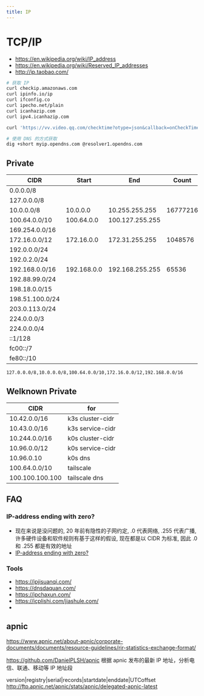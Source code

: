 ```yaml
---
title: IP
---
```


# TCP/IP

- https://en.wikipedia.org/wiki/IP_address
- https://en.wikipedia.org/wiki/Reserved_IP_addresses
- http://ip.taobao.com/

```bash
# 获取 IP
curl checkip.amazonaws.com
curl ipinfo.io/ip
curl ifconfig.co
curl ipecho.net/plain
curl icanhazip.com
curl ipv4.icanhazip.com

curl 'https://vv.video.qq.com/checktime?otype=json&callback=onCheckTime'

# 使用 DNS 的方式获取
dig +short myip.opendns.com @resolver1.opendns.com

```

## Private

| CIDR            | Start       | End             | Count    | Class |
| --------------- | ----------- | --------------- | -------- | ----- |
| 0.0.0.0/8       |
| 127.0.0.0/8     |
| 10.0.0.0/8      | 10.0.0.0    | 10.255.255.255  | 16777216 | A     |
| 100.64.0.0/10   | 100.64.0.0  | 100.127.255.255 |
| 169.254.0.0/16  |
| 172.16.0.0/12   | 172.16.0.0  | 172.31.255.255  | 1048576  | B     |
| 192.0.0.0/24    |
| 192.0.2.0/24    |
| 192.168.0.0/16  | 192.168.0.0 | 192.168.255.255 | 65536    | B     |
| 192.88.99.0/24  |
| 198.18.0.0/15   |
| 198.51.100.0/24 |
| 203.0.113.0/24  |
| 224.0.0.0/3     |
| 224.0.0.0/4     |
| ::1/128         |
| fc00::/7        |
| fe80::/10       |

```
127.0.0.0/8,10.0.0.0/8,100.64.0.0/10,172.16.0.0/12,192.168.0.0/16
```

## Welknown Private

| CIDR            | for              |
| --------------- | ---------------- |
| 10.42.0.0/16    | k3s cluster-cidr |
| 10.43.0.0/16    | k3s service-cidr |
| 10.244.0.0/16   | k0s cluster-cidr |
| 10.96.0.0/12    | k0s service-cidr |
| 10.96.0.10      | k0s dns          |
| 100.64.0.0/10   | tailscale        |
| 100.100.100.100 | tailscale dns    |

## FAQ

### IP-address ending with zero?

- 现在来说是没问题的, 20 年前有隐性的子网约定, .0 代表网络, .255 代表广播, 许多硬件设备和软件规则有基于这样的假设, 现在都是以 CIDR 为标准, 因此 .0 和 .255 都是有效的地址
- [IP-address ending with zero?](https://stackoverflow.com/questions/14915188)

### Tools

- https://ipjisuanqi.com/
- https://dnsdaquan.com/
- https://ipchaxun.com/
- https://icplishi.com/jiashule.com/
-

## apnic

https://www.apnic.net/about-apnic/corporate-documents/documents/resource-guidelines/rir-statistics-exchange-format/

https://github.com/DanielPLSH/apnic
根据 apnic 发布的最新 IP 地址，分析电信、联通、移动等 IP 地址段

version|registry|serial|records|startdate|enddate|UTCoffset
http://ftp.apnic.net/apnic/stats/apnic/delegated-apnic-latest

